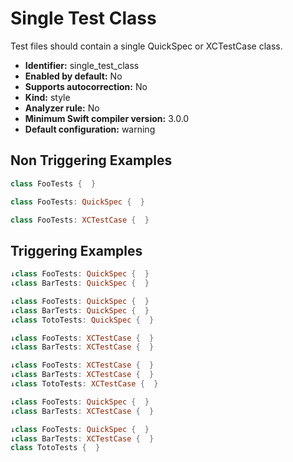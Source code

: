 # Single Test Class

Test files should contain a single QuickSpec or XCTestCase class.

* **Identifier:** single_test_class
* **Enabled by default:** No
* **Supports autocorrection:** No
* **Kind:** style
* **Analyzer rule:** No
* **Minimum Swift compiler version:** 3.0.0
* **Default configuration:** warning

## Non Triggering Examples

```swift
class FooTests {  }

```

```swift
class FooTests: QuickSpec {  }

```

```swift
class FooTests: XCTestCase {  }

```

## Triggering Examples

```swift
↓class FooTests: QuickSpec {  }
↓class BarTests: QuickSpec {  }
```

```swift
↓class FooTests: QuickSpec {  }
↓class BarTests: QuickSpec {  }
↓class TotoTests: QuickSpec {  }
```

```swift
↓class FooTests: XCTestCase {  }
↓class BarTests: XCTestCase {  }
```

```swift
↓class FooTests: XCTestCase {  }
↓class BarTests: XCTestCase {  }
↓class TotoTests: XCTestCase {  }
```

```swift
↓class FooTests: QuickSpec {  }
↓class BarTests: XCTestCase {  }
```

```swift
↓class FooTests: QuickSpec {  }
↓class BarTests: XCTestCase {  }
class TotoTests {  }
```